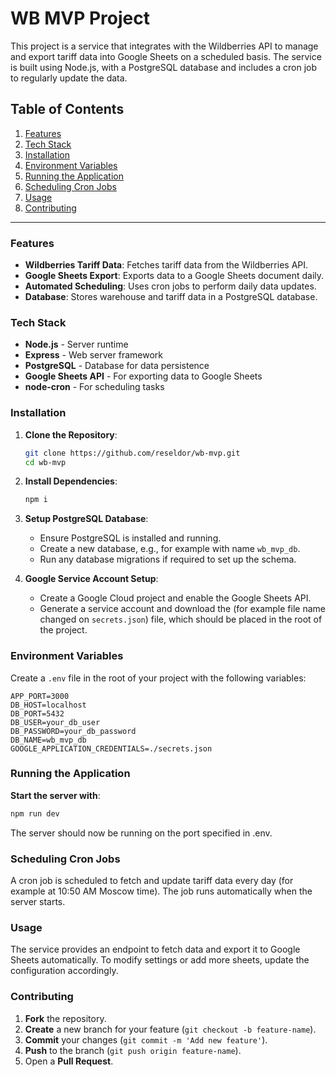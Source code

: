 # WB MVP Project

This project is a service that integrates with the Wildberries API to manage and export tariff data into Google Sheets on a scheduled basis. The service is built using Node.js, with a PostgreSQL database and includes a cron job to regularly update the data.

## Table of Contents
1. [Features](#features)
2. [Tech Stack](#tech-stack)
3. [Installation](#installation)
4. [Environment Variables](#environment-variables)
5. [Running the Application](#running-the-application)
6. [Scheduling Cron Jobs](#scheduling-cron-jobs)
7. [Usage](#usage)
8. [Contributing](#contributing)

---

### Features

- **Wildberries Tariff Data**: Fetches tariff data from the Wildberries API.
- **Google Sheets Export**: Exports data to a Google Sheets document daily.
- **Automated Scheduling**: Uses cron jobs to perform daily data updates.
- **Database**: Stores warehouse and tariff data in a PostgreSQL database.
  
### Tech Stack

- **Node.js** - Server runtime
- **Express** - Web server framework
- **PostgreSQL** - Database for data persistence
- **Google Sheets API** - For exporting data to Google Sheets
- **node-cron** - For scheduling tasks

### Installation

1. **Clone the Repository**:

    ```bash
    git clone https://github.com/reseldor/wb-mvp.git
    cd wb-mvp
    ```

2. **Install Dependencies**:

    ```bash
    npm i
    ```

3. **Setup PostgreSQL Database**:
   - Ensure PostgreSQL is installed and running.
   - Create a new database, e.g., for example with name `wb_mvp_db`.
   - Run any database migrations if required to set up the schema.

4. **Google Service Account Setup**:
   - Create a Google Cloud project and enable the Google Sheets API.
   - Generate a service account and download the (for example file name changed on `secrets.json`) file, which should be placed in the root of the project.

### Environment Variables

Create a `.env` file in the root of your project with the following variables:

```plaintext
APP_PORT=3000
DB_HOST=localhost
DB_PORT=5432
DB_USER=your_db_user
DB_PASSWORD=your_db_password
DB_NAME=wb_mvp_db
GOOGLE_APPLICATION_CREDENTIALS=./secrets.json
```

### Running the Application

**Start the server with**:

 ```bash
 npm run dev
 ```

The server should now be running on the port specified in .env.

### Scheduling Cron Jobs

A cron job is scheduled to fetch and update tariff data every day (for example at 10:50 AM Moscow time). The job runs automatically when the server starts.

### Usage

The service provides an endpoint to fetch data and export it to Google Sheets automatically. To modify settings or add more sheets, update the configuration accordingly.

### Contributing

1. **Fork** the repository.
2. **Create** a new branch for your feature (```git checkout -b feature-name```).
3. **Commit** your changes (```git commit -m 'Add new feature'```).
4. **Push** to the branch (```git push origin feature-name```).
5. Open a **Pull Request**.
